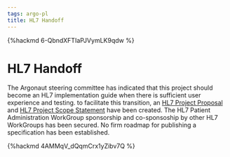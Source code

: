 ```yaml
---
tags: argo-pl
title: HL7 Handoff
---
```



{%hackmd 6-QbndXFTIaPJVymLK9qdw %}

# HL7 Handoff

The Argonaut steering committee has indicated that this project should become an HL7 implementation guide when there is sufficient user experience and testing. to facilitate this transition, an [HL7 Project Proposal](https://jira.hl7.org/browse/PSS-1679?src=confmacro) and [HL7 Project Scope Statement](https://confluence.hl7.org/display/AP/Argonaut+Patient+List+Project) have been created. The HL7 Patient Administration WorkGroup sponsorship and co-sponsoship by other HL7 WorkGroups has been secured.  No firm roadmap for publishing a specification has been established.
    
{%hackmd 4AMMqV_dQqmCrx1yZibv7Q %}